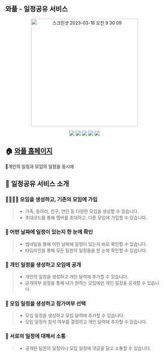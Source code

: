 ## 와플 - 일정공유 서비스
<p align='center'>
<img width="340" alt="스크린샷 2023-03-16 오전 9 30 09" src="https://user-images.githubusercontent.com/83194164/225478689-9e5ec08e-2938-4816-b9a6-0673ed2286f6.png">
</p>

<p align='center'>
    <img src="https://img.shields.io/badge/HTML5-E34F26?style=flat-square&amp;logo=HTML5&amp;logoColor=white">
    <img src="https://img.shields.io/badge/CSS3-1572B6?style=flat-square&amp;logo=CSS3&amp;logoColor=white">
    <img src="https://img.shields.io/badge/Javascript-F7DF1E?style=flat-square&amp;logo=Javascript&amp;logoColor=black">
    <img src="https://img.shields.io/badge/Mysql-4479A1?style=flat-square&amp;logo=Mysql&amp;logoColor=white">
    <img src="https://img.shields.io/badge/django-092E20?style=flat-square&amp;logo=django&logoColor=white">
</p>

## 🏠 [와플 홈페이지](https://wapl.co.kr)

📆개인의 일정과 모임의 일정을 동시에

## 📌 일정공유 서비스 소개
###  👩‍👩‍👧‍👦 모임을 생성하고, 기존의 모임에 가입
> - 가족, 동아리, 친구, 연인 등 다양한 모임을 생성할 수 있습니다.
> - 초대코드를 통해 멤버를 초대하고, 다른 모임에 가입할 수 있습니다.
### 📆 어떤 날짜에 일정이 있는지 한 눈에 확인
> - 썸네일을 통해 어떤 날짜에 일정이 있는지 바로 확인할 수 있습니다.
> - 타임라인을 통해 모든 팀원의 일정들을 한 눈에 확인할 수 있습니다.
### 📝 개인 일정을 생성하고 모임에 공개
> - 개인의 일정을 생성하고 개인 달력에 추가할 수 있습니다.
> - 공개여부 설정을 통해 내가 원하는 모임에만 개인 일정을 공개할 수 있습니다.
### 📢 모임 일정을 생성하고 참가여부 선택
> - 모임 일정을 생성하고 모임 달력에 추가할 수 있습니다.
> - 모임 일정의 참석 여부를 결정하고 개인 달력에 추가할 수 있습니다.
### 💬 서로의 일정에 대해서 소통
> - 공개된 팀원의 일정이나 모임 일정에 댓글을 달고 소통할 수 있습니다.
